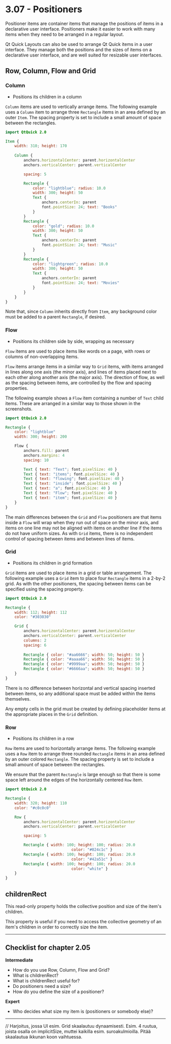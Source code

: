 # 3.07 - Positioners

Positioner items are container items that manage the positions of items in a declarative user interface. Positioners make it easier to work with many items when they need to be arranged in a regular layout.

Qt Quick Layouts can also be used to arrange Qt Quick items in a user interface. They manage both the positions and the sizes of items on a declarative user interface, and are well suited for resizable user interfaces.

## Row, Column, Flow and Grid

### Column

* Positions its children in a column

`Column` items are used to vertically arrange items. The following example uses a `Column` item to arrange three `Rectangle` items in an area defined by an outer `Item`. The spacing property is set to include a small amount of space between the rectangles.

```qml
import QtQuick 2.0

Item {
    width: 310; height: 170
    
    Column {
        anchors.horizontalCenter: parent.horizontalCenter
        anchors.verticalCenter: parent.verticalCenter

        spacing: 5

        Rectangle {
            color: "lightblue"; radius: 10.0
            width: 300; height: 50
            Text {
                anchors.centerIn: parent
                font.pointSize: 24; text: "Books"
            }
        }
        Rectangle {
            color: "gold"; radius: 10.0
            width: 300; height: 50
            Text {
                anchors.centerIn: parent
                font.pointSize: 24; text: "Music"
            }
        }
        Rectangle {
            color: "lightgreen"; radius: 10.0
            width: 300; height: 50
            Text {
                anchors.centerIn: parent
                font.pointSize: 24; text: "Movies"
            }
        }
    }
}
```

Note that, since `Column` inherits directly from `Item`, any background color must be added to a parent `Rectangle`, if desired.

### Flow

* Positions its children side by side, wrapping as necessary

`Flow` items are used to place items like words on a page, with rows or columns of non-overlapping items.

`Flow` items arrange items in a similar way to `Grid` items, with items arranged in lines along one axis (the minor axis), and lines of items placed next to each other along another axis (the major axis). The direction of flow, as well as the spacing between items, are controlled by the flow and spacing properties.

The following example shows a `Flow` item containing a number of `Text` child items. These are arranged in a similar way to those shown in the screenshots.

```qml
import QtQuick 2.0

Rectangle {
    color: "lightblue"
    width: 300; height: 200

    Flow {
        anchors.fill: parent
        anchors.margins: 4
        spacing: 10

        Text { text: "Text"; font.pixelSize: 40 }
        Text { text: "items"; font.pixelSize: 40 }
        Text { text: "flowing"; font.pixelSize: 40 }
        Text { text: "inside"; font.pixelSize: 40 }
        Text { text: "a"; font.pixelSize: 40 }
        Text { text: "Flow"; font.pixelSize: 40 }
        Text { text: "item"; font.pixelSize: 40 }
    }
}
```

The main differences between the `Grid` and `Flow` positioners are that items inside a `Flow` will wrap when they run out of space on the minor axis, and items on one line may not be aligned with items on another line if the items do not have uniform sizes. As with `Grid` items, there is no independent control of spacing between items and between lines of items.

### Grid

* Positions its children in grid formation

`Grid` items are used to place items in a grid or table arrangement. The following example uses a `Grid` item to place four `Rectangle` items in a 2-by-2 grid. As with the other positioners, the spacing between items can be specified using the spacing property.

```qml
import QtQuick 2.0

Rectangle {
    width: 112; height: 112
    color: "#303030"

    Grid {
        anchors.horizontalCenter: parent.horizontalCenter
        anchors.verticalCenter: parent.verticalCenter
        columns: 2
        spacing: 6
  
        Rectangle { color: "#aa6666"; width: 50; height: 50 }
        Rectangle { color: "#aaaa66"; width: 50; height: 50 }
        Rectangle { color: "#9999aa"; width: 50; height: 50 }
        Rectangle { color: "#6666aa"; width: 50; height: 50 }
    }
}
```

There is no difference between horizontal and vertical spacing inserted between items, so any additional space must be added within the items themselves.

Any empty cells in the grid must be created by defining placeholder items at the appropriate places in the `Grid` definition.

### Row

* Positions its children in a row

`Row` items are used to horizontally arrange items. The following example uses a `Row` item to arrange three rounded `Rectangle` items in an area defined by an outer colored `Rectangle`. The spacing property is set to include a small amount of space between the rectangles.

We ensure that the parent `Rectangle` is large enough so that there is some space left around the edges of the horizontally centered `Row` item.

```qml
import QtQuick 2.0

Rectangle {
    width: 320; height: 110
    color: "#c0c0c0"

    Row {
        anchors.horizontalCenter: parent.horizontalCenter
        anchors.verticalCenter: parent.verticalCenter

        spacing: 5

        Rectangle { width: 100; height: 100; radius: 20.0
                             color: "#024c1c" }
        Rectangle { width: 100; height: 100; radius: 20.0
                             color: "#42a51c" }
        Rectangle { width: 100; height: 100; radius: 20.0
                             color: "white" }
    }
}
```

## childrenRect

This read-only property holds the collective position and size of the item's children.

This property is useful if you need to access the collective geometry of an item's children in order to correctly size the item.

***

## Checklist for chapter 2.05

**Intermediate**

* How do you use Row, Column, Flow and Grid?
* What is childrenRect?
* What is childrenRect useful for?
* Do positioners need a size?
* How do you define the size of a positioner?

**Expert**

* Who decides what size my item is (positioners or somebody else)?

***

// Harjoitus, jossa UI esim. Grid skaalautuu dynaamisesti. Esim. 4 ruutua, joista osalla on implicitSize, muttei kaikilla esim. suroakulmioilla. Pitää skaalautua ikkunan koon vaihtuessa.
